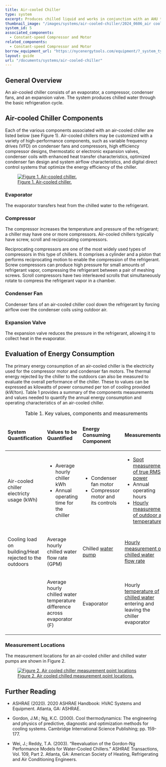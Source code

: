 ```yaml
---
title: Air-cooled Chiller 
type: system
excerpt: Produces chilled liquid and works in conjunction with an AHU to provide cooling. The condenser rejects heat absorbed by the refrigerant directly to the outdoor air.
thumbnail_image: "/images/systems/air-cooled-chiller/2024_0606_air cooled chiller system_thumbnail_RESIZED-01.jpg"
system_id: 5
associated_components:
  - Constant-speed Compressor and Motor
related_components:
  - Constant-speed Compressor and Motor
borrow_equipment_url: "https://nycenergytools.com/equipment/?_system_type=chilled-water-loop"
layout: guide
url: "/documents/systems/air-cooled-chiller"
---
```


## General Overview

An air-cooled chiller consists of an evaporator, a compressor, condenser fans, and an expansion valve. The system produces chilled water through the basic refrigeration cycle.

## Air-cooled Chiller Components

Each of the various components associated with an air-cooled chiller are listed below (see Figure 1). Air-cooled chillers may be customized with a variety of high-performance components, such as variable frequency drives (VFD) on condenser fans and compressors, high efficiency compressor designs, thermostatic or electronic expansion valves, condenser coils with enhanced heat transfer characteristics, optimized condenser fan design and system airflow characteristics, and digital direct control systems that optimize the energy efficiency of the chiller.

<a href="/images/systems/air-cooled-chiller/2024_0423_ACC system_figure 1 updated.jpg">
<figure class="figure">
  <img src="/images/systems/air-cooled-chiller/2024_0423_ACC system_figure 1 updated.jpg" class="figure-img img-fluid rounded" alt="Figure 1. Air-cooled chiller.">
  <figcaption class="figure-caption text-left">Figure 1. Air-cooled chiller.</figcaption>
</figure>
</a>

### Evaporator

The evaporator transfers heat from the chilled water to the refrigerant.

### Compressor

The compressor increases the temperature and pressure of the refrigerant; a chiller may have one or more compressors. Air-cooled chillers typically have screw, scroll and reciprocating compressors.  

Reciprocating compressors are one of the most widely used types of compressors in this type of chillers. It comprises a cylinder and a piston that performs reciprocating motion to enable the compression of the refrigerant. Screw compressors can produce high pressure for small amounts of refrigerant vapor, compressing the refrigerant between a pair of meshing screws. Scroll compressors have two interleaved scrolls that simultaneously rotate to compress the refrigerant vapor in a chamber.

### Condenser Fan

Condenser fans of an air-cooled chiller cool down the refrigerant by forcing airflow over the condenser coils using outdoor air.

### Expansion Valve

The expansion valve reduces the pressure in the refrigerant, allowing it to collect heat in the evaporator.

## Evaluation of Energy Consumption

The primary energy consumption of an air-cooled chiller is the electricity used for the compressor motor and condenser fan motors. The thermal energy rejected by the chiller to the outdoors can also be measured to evaluate the overall performance of the chiller. These to values can be expressed as kilowatts of power consumed per ton of cooling provided (kW/ton). Table 1  provides a summary of the components measurements and values needed to quantify the annual energy consumption and operating characteristics of an air-cooled chiller.

<div class="table-wrapper">
<table>
    <caption>Table 1. Key values, components and measurements</caption>
    <thead>
        <tr>
            <td>
                <p><strong>System Quantification</strong></p>
            </td>
            <td>
                <p><strong>Values to be Quantified</strong></p>
            </td>
            <td>
                <p><strong>Energy Consuming Component</strong></p>
            </td>
            <td>
                <p><strong>Measurements</strong></p>
            </td>
        </tr>
    <tbody>
        <tr>
            <td>
                <p>Air-cooled chiller electricty usage (kWh)</p>
            </td>
            <td>
                <ul>
                    <li>Average hourly chiller kWh</li> 
                    <li>Annual operating time for the chiller</li>
                </ul>
            </td>
            <td>
                <ul>
                    <li>Condenser fan motor</li> 
                    <li>Compressor motor and its controls</p>
                </ul>
            </td>
            <td>
                <ul>
                    <li><a href="/documents/measurement-technique/electrical-spot-measurement">Spot measurement of true RMS power</a></li>
                    <li>Annual operating hours</li> 
                    <li><a href="/documents/measurement-technique/outside-air-temperature">Hourly measurement of outdoor air temperature</a></p>
                </ul>
            </td>
        </tr>
        <tr>
            <td>
                <p>Cooling load on building/Heat rejected to the outdoors</p>
            </td>
            <td>
                <p>Average hourly chilled water flow rate (GPM)</p>
            </td>
            <td>
                <p>Chilled <a href="/documents/components/constant-speed-constant-volume-pump-motor">water pump</a></p>
            </td>
            <td>
                <p><a href="/documents/measurement-technique/water-flow-rate">Hourly measurement of chilled water flow rate</a></p>
            </td>
        </tr>
        <tr>
            <td>
                <p></p>
            </td>
            <td>
                <p>Average hourly chilled water temperature difference across evaporator (F)</p>
            </td>
            <td>
                <p>Evaporator</p>
            </td>
            <td>
                <p>Hourly <a href="/documents/measurement-technique/pipe-surface-water-temperature">temperature of chilled water</a> entering and leaving the chiller evaporator</p>
            </td>
        </tr>
    </tbody>
</table> 
</div>

### Measurement Locations

The measurement locations for an air-cooled chiller and chilled water pumps are shown in Figure 2. 

<a href="/images/systems/air-cooled-chiller/2024_0502_ACC system_figure 2 updated.jpg">
<figure class="figure">
  <img src="/images/systems/air-cooled-chiller/2024_0502_ACC system_figure 2 updated.jpg" class="figure-img img-fluid rounded" alt="Figure 2. Air cooled chiller measurement point locations">
  <figcaption class="figure-caption text-left">Figure 2. Air cooled chilled measurement point locations.</figcaption>
</figure>
</a>

## Further Reading

- ASHRAE (2020). 2020 ASHRAE Handbook: HVAC Systems and Equipment. Atlanta, GA: ASHRAE.

- Gordon, J.M.; Ng, K.C. (2000). Cool thermodynamics: The engineering and physics of predictive, diagnostic and optimization methods for cooling systems. Cambridge International Science Publishing; pp. 159-177.

- Wei, J.; Reddy, T.A. (2003). “Reevaluation of the Gordon-Ng Performance Models for Water-Cooled Chillers.” ASHRAE Transactions, Vol. 109, Part 2. Atlanta, GA: American Society of Heating, Refrigerating and Air Conditioning Engineers.